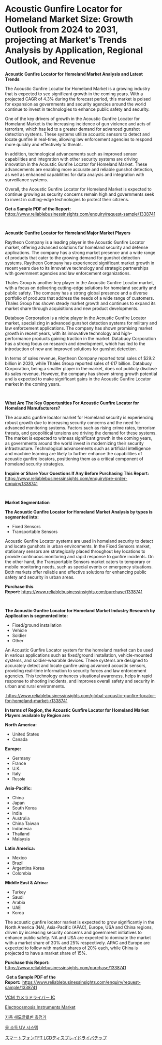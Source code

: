 <p><h1>Acoustic Gunfire Locator for Homeland Market Size: Growth Outlook from 2024 to 2031, projecting at Market's Trends Analysis by Application, Regional Outlook, and Revenue</h1></p><p><strong>Acoustic Gunfire Locator for Homeland Market Analysis and Latest Trends</strong></p>
<p><p>The Acoustic Gunfire Locator for Homeland Market is a growing industry that is expected to see significant growth in the coming years. With a projected CAGR of 4.3% during the forecast period, this market is poised for expansion as governments and security agencies around the world continue to invest in technologies to enhance public safety and security.</p><p>One of the key drivers of growth in the Acoustic Gunfire Locator for Homeland Market is the increasing incidence of gun violence and acts of terrorism, which has led to a greater demand for advanced gunshot detection systems. These systems utilize acoustic sensors to detect and locate gunfire in real-time, allowing law enforcement agencies to respond more quickly and effectively to threats.</p><p>In addition, technological advancements such as improved sensor capabilities and integration with other security systems are driving innovation in the Acoustic Gunfire Locator for Homeland Market. These advancements are enabling more accurate and reliable gunshot detection, as well as enhanced capabilities for data analysis and integration with surveillance systems.</p><p>Overall, the Acoustic Gunfire Locator for Homeland Market is expected to continue growing as security concerns remain high and governments seek to invest in cutting-edge technologies to protect their citizens.</p></p>
<p><strong>Get a Sample PDF of the Report:&nbsp;</strong> <a href="https://www.reliablebusinessinsights.com/enquiry/request-sample/1338741">https://www.reliablebusinessinsights.com/enquiry/request-sample/1338741</a></p>
<p>&nbsp;</p>
<p><strong>Acoustic Gunfire Locator for Homeland Major Market Players</strong></p>
<p><p>Raytheon Company is a leading player in the Acoustic Gunfire Locator market, offering advanced solutions for homeland security and defense applications. The company has a strong market presence and a wide range of products that cater to the growing demand for gunshot detection systems. Raytheon Company has experienced significant market growth in recent years due to its innovative technology and strategic partnerships with government agencies and law enforcement organizations.</p><p>Thales Group is another key player in the Acoustic Gunfire Locator market, with a focus on delivering cutting-edge solutions for homeland security and public safety. The company has a strong global presence and a diverse portfolio of products that address the needs of a wide range of customers. Thales Group has shown steady market growth and continues to expand its market share through acquisitions and new product developments.</p><p>Databuoy Corporation is a niche player in the Acoustic Gunfire Locator market, specializing in advanced gunshot detection systems for military and law enforcement applications. The company has shown promising market growth in recent years, with its innovative technology and high-performance products gaining traction in the market. Databuoy Corporation has a strong focus on research and development, which has led to the introduction of new and improved solutions for gunshot detection.</p><p>In terms of sales revenue, Raytheon Company reported total sales of $29.2 billion in 2020, while Thales Group reported sales of €17 billion. Databuoy Corporation, being a smaller player in the market, does not publicly disclose its sales revenue. However, the company has shown strong growth potential and is expected to make significant gains in the Acoustic Gunfire Locator market in the coming years.</p></p>
<p>&nbsp;</p>
<p><strong>What Are The Key Opportunities For Acoustic Gunfire Locator for Homeland Manufacturers?</strong></p>
<p><p>The acoustic gunfire locator market for Homeland security is experiencing robust growth due to increasing security concerns and the need for advanced monitoring systems. Factors such as rising crime rates, terrorism threats, and geopolitical tensions are driving the demand for these systems. The market is expected to witness significant growth in the coming years, as governments around the world invest in modernizing their security infrastructure. Technological advancements such as artificial intelligence and machine learning are likely to further enhance the capabilities of acoustic gunfire locators, positioning them as a critical component of homeland security strategies.</p></p>
<p><strong>Inquire or Share Your Questions If Any Before Purchasing This Report:</strong> <a href="https://www.reliablebusinessinsights.com/enquiry/pre-order-enquiry/1338741">https://www.reliablebusinessinsights.com/enquiry/pre-order-enquiry/1338741</a></p>
<p>&nbsp;</p>
<p><strong>Market Segmentation</strong></p>
<p><strong>The Acoustic Gunfire Locator for Homeland Market Analysis by types is segmented into:</strong></p>
<p><ul><li>Fixed Sensors</li><li>Transportable Sensors</li></ul></p>
<p><p>Acoustic Gunfire Locator systems are used in homeland security to detect and locate gunshots in urban environments. In the Fixed Sensors market, stationary sensors are strategically placed throughout key locations to provide continuous monitoring and rapid response to gunfire incidents. On the other hand, the Transportable Sensors market caters to temporary or mobile monitoring needs, such as special events or emergency situations. Both markets offer reliable and effective solutions for enhancing public safety and security in urban areas.</p></p>
<p><strong>Purchase this Report:&nbsp;</strong><a href="https://www.reliablebusinessinsights.com/purchase/1338741">https://www.reliablebusinessinsights.com/purchase/1338741</a></p>
<p>&nbsp;</p>
<p><strong>The Acoustic Gunfire Locator for Homeland Market Industry Research by Application is segmented into:</strong></p>
<p><ul><li>Fixed/ground installation</li><li>Vehicle</li><li>Soldier</li><li>Other</li></ul></p>
<p><p>An Acoustic Gunfire Locator system for the homeland market can be used in various applications such as fixed/ground installation, vehicle-mounted systems, and soldier-wearable devices. These systems are designed to accurately detect and locate gunfire using advanced acoustic sensors, providing real-time information to security forces and law enforcement agencies. This technology enhances situational awareness, helps in rapid response to shooting incidents, and improves overall safety and security in urban and rural environments.</p></p>
<p><a href="https://www.reliablebusinessinsights.com/global-acoustic-gunfire-locator-for-homeland-market-r1338741">&nbsp;https://www.reliablebusinessinsights.com/global-acoustic-gunfire-locator-for-homeland-market-r1338741</a></p>
<p><strong>In terms of Region, the Acoustic Gunfire Locator for Homeland Market Players available by Region are:</strong></p>
<p>
    <p> <strong> North America: </strong>
        <ul>
            <li>United States</li>
            <li>Canada</li>
        </ul>
        </p> 
    <p> <strong> Europe: </strong>
        <ul>
            <li>Germany</li>
            <li>France</li>
            <li>U.K.</li>
            <li>Italy</li>
            <li>Russia</li>
        </ul>
        </p> 
    <p> <strong> Asia-Pacific: </strong>
        <ul>
            <li>China</li>
            <li>Japan</li>
            <li>South Korea</li>
            <li>India</li>
            <li>Australia</li>
            <li>China Taiwan</li>
            <li>Indonesia</li>
            <li>Thailand</li>
            <li>Malaysia</li>
        </ul>
        </p> 
    <p> <strong> Latin America: </strong>
        <ul>
            <li>Mexico</li>
            <li>Brazil</li>
            <li>Argentina Korea</li>
            <li>Colombia</li>
        </ul>
        </p> 
    <p> <strong> Middle East & Africa: </strong>
        <ul>
            <li>Turkey</li>
            <li>Saudi</li>
            <li>Arabia</li>
            <li>UAE</li>
            <li>Korea</li>
        </ul>
    </p>
    </p>
<p><p>The acoustic gunfire locator market is expected to grow significantly in the North America (NA), Asia-Pacific (APAC), Europe, USA and China regions, driven by increasing security concerns and government initiatives to enhance public safety. NA and USA are expected to dominate the market with a market share of 30% and 25% respectively. APAC and Europe are expected to follow with market shares of 20% each, while China is projected to have a market share of 15%.</p></p>
<p><strong>Purchase this Report: </strong><a href="https://www.reliablebusinessinsights.com/purchase/1338741">https://www.reliablebusinessinsights.com/purchase/1338741</a></p>
<p>&nbsp;<strong>Get a Sample PDF of the Report:&nbsp;&nbsp;</strong><a href="https://www.reliablebusinessinsights.com/enquiry/request-sample/1338741">https://www.reliablebusinessinsights.com/enquiry/request-sample/1338741</a></p>
<p><strong></strong></p>
<p><p><a href="https://github.com/AdellaPrice2023/Market-Research-Report-List-1/blob/main/3944108122834.md">VCM カメラドライバー IC</a></p><p><a href="https://github.com/Krish2023na/Market-Research-Report-List-4/blob/main/electroosmosis-instruments-market.md">Electroosmosis Instruments Market</a></p><p><a href="https://github.com/erwindropdead54/Market-Research-Report-List-1/blob/main/6147058108542.md">자동 헤모글로빈 측정기</a></p><p><a href="https://github.com/alfitoms13/Market-Research-Report-List-1/blob/main/7776261108543.md">물 소독 UV 시스템</a></p><p><a href="https://github.com/AbigaleHuel/Market-Research-Report-List-1/blob/main/2444105122835.md">スマートフォンTFT LCDディスプレイドライバチップ</a></p></p>